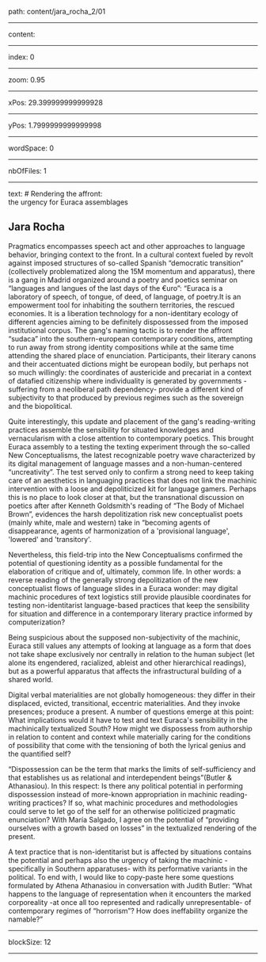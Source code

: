 path: content/jara_rocha_2/01

----

content: 

----

index: 0

----

zoom: 0.95

----

xPos: 29.399999999999928

----

yPos: 1.7999999999999998

----

wordSpace: 0

----

nbOfFiles: 1

----

text: # Rendering the affront: <br> the urgency for Euraca assemblages
## Jara Rocha

Pragmatics encompasses speech act and other approaches to language behavior, bringing context to the front. In a cultural context fueled by revolt against imposed structures of so-called Spanish “democratic transition” (collectively problematized along the 15M momentum and apparatus), there is a gang in Madrid organized around a poetry and poetics seminar on “languages and langues of the last days of the €uro”: “Euraca is a laboratory of speech, of tongue, of deed, of language, of poetry.It is an empowerment tool for inhabiting the southern territories, the rescued economies. It is a liberation technology for a non-identitary ecology of different agencies aiming to be definitely dispossessed from the imposed institutional corpus. The gang's naming tactic is to render the affront “sudaca” into the southern-european contemporary conditions, attempting to run away from strong identity compositions while at the same time attending the shared place of enunciation. Participants, their literary canons and their accentuated dictions might be european bodily, but perhaps not so much willingly: the coordinates of austericide and precariat in a context of datafied citizenship where individuality is generated by governments -suffering from a neoliberal path dependency- provide a different kind of subjectivity to that produced by previous regimes such as the sovereign and the biopolitical.  

Quite interestingly, this update and placement of the gang's reading-writing practices assemble the sensibility for situated knowledges and vernacularism with a close attention to contemporary poetics. This brought Euraca assembly to a testing the texting experiment through the so-called New Conceptualisms, the latest recognizable poetry wave characterized by its digital management of language masses and a non-human-centered “uncreativity”. The test served only to confirm a strong need to keep taking care of an aesthetics in languaging practices that does not link the machinic intervention with a loose and depoliticized kit for language gamers. Perhaps this is no place to look closer at that, but the transnational discussion on poetics after after Kenneth Goldsmith's reading of “The Body of Michael Brown”, evidences the harsh depolitization risk new conceptualist poets (mainly white, male and western) take in “becoming agents of disappearance, agents of harmonization of a 'provisional language', 'lowered' and 'transitory'.  

Nevertheless, this field-trip into the New Conceptualisms confirmed the potential of questioning identity as a possible fundamental for the elaboration of critique and of, ultimately, common life. In other words: a reverse reading of the generally strong depolitization of the new conceptualist flows of language slides in a Euraca wonder: may digital machinic procedures of text logistics still provide plausible coordinates for testing non-identitarist language-based practices that keep the sensibility for situation and difference in a contemporary literary practice informed by computerization?  

Being suspicious about the supposed non-subjectivity of the machinic, Euraca still values any attempts of looking at language as a form that does not take shape exclusively nor centrally in relation to the human subject (let alone its engendered, racialized, ableist and other hierarchical readings), but as a powerful apparatus that affects the infrastructural building of a shared world.  

Digital verbal materialities are not globally homogeneous: they differ in their displaced, evicted, transitional, eccentric materialities. And they invoke presences; produce a present. A number of questions emerge at this point: What implications would it have to test and text Euraca's sensibility in the machinically textualized South? How might we dispossess from authorship in relation to content and context while materially caring for the conditions of possibility that come with the tensioning of both the lyrical genius and the quantified self?  

“Dispossession can be the term that marks the limits of self-sufficiency and that establishes us as relational and interdependent beings”(Butler & Athanasiou). In this respect: Is there any political potential in performing dispossession instead of more-known appropriation in machinic reading-writing practices? If so, what machinic procedures and methodologies could serve to let go of the self for an otherwise politicized pragmatic enunciation? With María Salgado, I agree on the potential of “providing ourselves with a growth based on losses” in the textualized rendering of the present.  

A text practice that is non-identitarist but is affected by situations contains the potential and perhaps also the urgency of taking the machinic -specifically in Southern apparatuses- with its performative variants in the political. To end with, I would like to copy-paste here some questions formulated by Athena Athanasiou in conversation with Judith Butler: “What happens to the language of representation when it encounters the marked corporeality -at once all too represented and radically unrepresentable- of contemporary regimes of “horrorism”? How does ineffability organize the namable?”  


----

blockSize: 12

----


